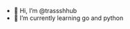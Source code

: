 - 👋 Hi, I’m @trassshhub
- 🌱 I’m currently learning go and python

<!---
trassshhub/trassshhub is a ✨ special ✨ repository because its `README.md` (this file) appears on your GitHub profile.
You can click the Preview link to take a look at your changes.
--->
